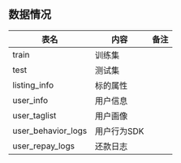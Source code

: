 ## 数据情况

| 表名 | 内容 | 备注 |
| ------ | ------ | ------ |
| train | 训练集 |  |
| test | 测试集 |  |
| listing_info | 标的属性 |  |
| user_info | 用户信息 |  |
| user_taglist | 用户画像 |  |
| user_behavior_logs | 用户行为SDK |  |
| user_repay_logs | 还款日志 |  |

